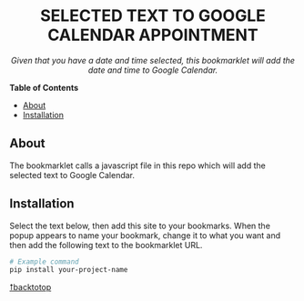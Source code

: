 <div align='center'>

# SELECTED TEXT TO GOOGLE CALENDAR APPOINTMENT

*Given that you have a date and time selected, this bookmarklet will add the date and time to Google Calendar.*

</div>

__Table of Contents__

<!-- TOC -->

- [About](#about)
- [Installation](#installation)

<!-- /TOC -->

## About

The bookmarklet calls a javascript file in this repo which will add the selected text to Google Calendar.

## Installation

Select the text below, then add this site to your bookmarks. When the popup appears to name your bookmark, change it to what you want and then  add the following text to the bookmarklet URL.

```bash
# Example command
pip install your-project-name
```

[⭡backtotop](#about)
